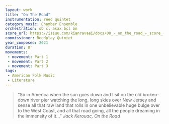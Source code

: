 ```yaml
---
layout: work
title: "On The Road"
instrumentation: reed quintet
category_music: Chamber Ensemble
orchestration: ob cl asax bcl bn
score_url: https://issuu.com/kianravaei/docs/00_-_on_the_road_-_score_-_ed_3
commissioner: Reedplay Quintet
year_composed: 2021
duration: 8'
movements:
 - movement: Part 1
 - movement: Part 2
 - movement: Part 3
tags:
 - American Folk Music
 - Literature
---
```

<blockquote>
<p>
<span class="teaser">“So in America when the sun goes down and I sit on the old broken-down river pier watching the long, long skies over New Jersey and sense all that raw land that rolls in one unbelievable huge bulge over to the West Coast, and all that road going, all the people dreaming in the immensity of it…”</span>
<cite>Jack Kerouac, <i>On the Road</i></cite>
</p>
</blockquote>


